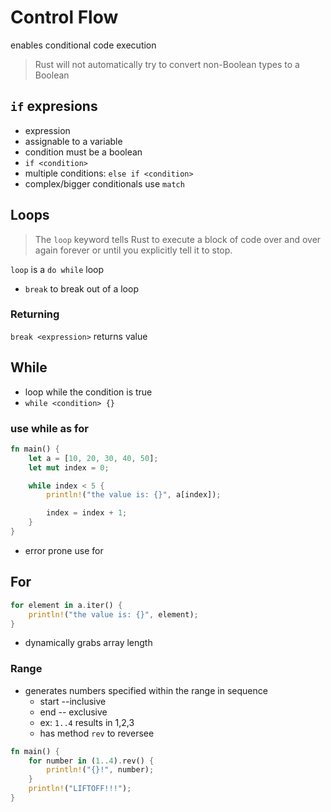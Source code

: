 # Control Flow

enables conditional code execution

> Rust will not automatically try to convert non-Boolean types to a Boolean

## `if` expresions

- expression
- assignable to a variable
- condition must be a boolean
- `if <condition>`
- multiple conditions: `else if <condition>`
- complex/bigger conditionals use `match`

## Loops

> The `loop` keyword tells Rust to execute a block of code over and over again forever or until you explicitly tell it to stop.

`loop` is a `do while` loop

- `break` to break out of a loop

### Returning

`break <expression>` returns value

## While

- loop while the condition is true
- `while <condition> {}`

### use while as for

```rust
fn main() {
    let a = [10, 20, 30, 40, 50];
    let mut index = 0;

    while index < 5 {
        println!("the value is: {}", a[index]);

        index = index + 1;
    }
}
```

- error prone use for

## For

```rust
for element in a.iter() {
    println!("the value is: {}", element);
}
```

- dynamically grabs array length

### Range

- generates numbers specified within the range in sequence
  - start --inclusive
  - end -- exclusive
  - ex: `1..4` results in 1,2,3
  - has method `rev` to reversee

```rust
fn main() {
    for number in (1..4).rev() {
        println!("{}!", number);
    }
    println!("LIFTOFF!!!");
}
```
